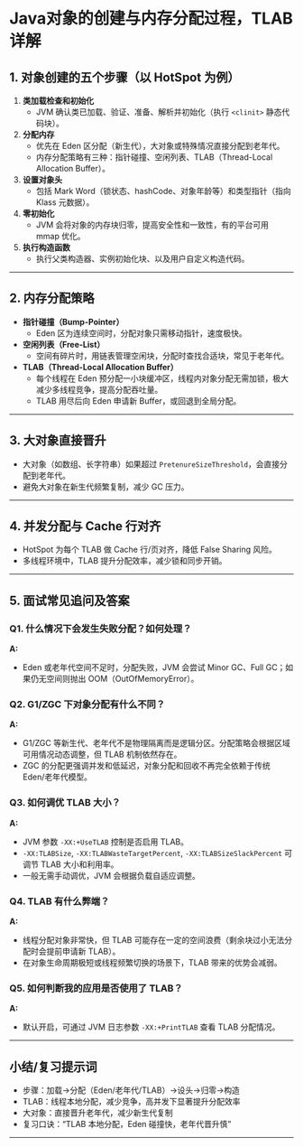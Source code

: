 # Java对象的创建与内存分配过程，TLAB 详解

## 1. 对象创建的五个步骤（以 HotSpot 为例）

1. **类加载检查和初始化**  
   - JVM 确认类已加载、验证、准备、解析并初始化（执行 `<clinit>` 静态代码块）。
2. **分配内存**  
   - 优先在 Eden 区分配（新生代），大对象或特殊情况直接分配到老年代。
   - 内存分配策略有三种：指针碰撞、空闲列表、TLAB（Thread-Local Allocation Buffer）。
3. **设置对象头**  
   - 包括 Mark Word（锁状态、hashCode、对象年龄等）和类型指针（指向 Klass 元数据）。
4. **零初始化**  
   - JVM 会将对象的内存块归零，提高安全性和一致性，有的平台可用 mmap 优化。
5. **执行构造函数**  
   - 执行父类构造器、实例初始化块、以及用户自定义构造代码。

---

## 2. 内存分配策略

- **指针碰撞（Bump-Pointer）**  
  - Eden 区为连续空间时，分配对象只需移动指针，速度极快。
- **空闲列表（Free-List）**  
  - 空间有碎片时，用链表管理空闲块，分配时查找合适块，常见于老年代。
- **TLAB（Thread-Local Allocation Buffer）**  
  - 每个线程在 Eden 预分配一小块缓冲区，线程内对象分配无需加锁，极大减少多线程竞争，提高分配吞吐量。
  - TLAB 用尽后向 Eden 申请新 Buffer，或回退到全局分配。

---

## 3. 大对象直接晋升

- 大对象（如数组、长字符串）如果超过 `PretenureSizeThreshold`，会直接分配到老年代。
- 避免大对象在新生代频繁复制，减少 GC 压力。

---

## 4. 并发分配与 Cache 行对齐

- HotSpot 为每个 TLAB 做 Cache 行/页对齐，降低 False Sharing 风险。
- 多线程环境中，TLAB 提升分配效率，减少锁和同步开销。

---

## 5. 面试常见追问及答案

### Q1. 什么情况下会发生失败分配？如何处理？
**A:**  
- Eden 或老年代空间不足时，分配失败，JVM 会尝试 Minor GC、Full GC；如果仍无空间则抛出 OOM（OutOfMemoryError）。

### Q2. G1/ZGC 下对象分配有什么不同？
**A:**  
- G1/ZGC 等新生代、老年代不是物理隔离而是逻辑分区。分配策略会根据区域可用情况动态调整，但 TLAB 机制依然存在。
- ZGC 的分配更强调并发和低延迟，对象分配和回收不再完全依赖于传统 Eden/老年代模型。

### Q3. 如何调优 TLAB 大小？
**A:**  
- JVM 参数 `-XX:+UseTLAB` 控制是否启用 TLAB。
- `-XX:TLABSize`, `-XX:TLABWasteTargetPercent`, `-XX:TLABSizeSlackPercent` 可调节 TLAB 大小和利用率。
- 一般无需手动调优，JVM 会根据负载自适应调整。

### Q4. TLAB 有什么弊端？
**A:**  
- 线程分配对象非常快，但 TLAB 可能存在一定的空间浪费（剩余块过小无法分配时会提前申请新 TLAB）。
- 在对象生命周期极短或线程频繁切换的场景下，TLAB 带来的优势会减弱。

### Q5. 如何判断我的应用是否使用了 TLAB？
**A:**  
- 默认开启，可通过 JVM 日志参数 `-XX:+PrintTLAB` 查看 TLAB 分配情况。

---

## 小结/复习提示词

- 步骤：加载→分配（Eden/老年代/TLAB）→设头→归零→构造
- TLAB：线程本地分配，减少竞争，高并发下显著提升分配效率
- 大对象：直接晋升老年代，减少新生代复制
- 复习口诀：“TLAB 本地分配，Eden 碰撞快，老年代晋升慎”

---